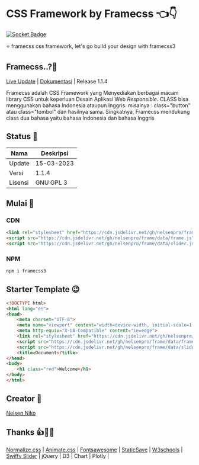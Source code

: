 # CSS Framework by Framecss 👈👇
[![Socket Badge](https://socket.dev/api/badge/npm/package/framecss3)](https://socket.dev/npm/package/framecss3)

⭐ framecss css framework, let's go build your design with framecss3
## Framecss..?🤗
[Live Update](https://drive.google.com/file/d/1UZ9aW7NDdSSf49ApIjiBMFBDoP4nnfNR/view?usp=drivesdk) |
[Dokumentasi]() | Release 1.1.4

<p align="">Framecss adalah CSS Framework yang Menyediakan berbagai macam library CSS untuk keperluan Desain Aplikasi Web <i>Responsible</i>. CLASS bisa menggunakan bahasa Indonesia ataupun Inggris. misalnya : class="button" atau class="tombol" dan hasilnya sama. Singkatnya, Framecss mendukung class dua bahasa yaitu bahasa Indonesia dan bahasa Inggris</p>

## Status 🤗
| Nama | Deskripsi |
| --- | --- |
| Update | 15-03-2023 |
| Versi | 1.1.4 |
| Lisensi | GNU GPL 3 |

## Mulai 🤔
### CDN
```html
<link rel="stylesheet" href="https://cdn.jsdelivr.net/gh/nelsenpro/frame/data/frame.css">
<script src="https://cdn.jsdelivr.net/gh/nelsenpro/frame/data/frame.js" defer="true"></script>
<script src="https://cdn.jsdelivr.net/gh/nelsenpro/frame/data/slider.js" defer="true"></script>
```
### NPM
```txt
npm i framecss3
```
## Starter Template 😉
```html
<!DOCTYPE html>
<html lang="en">
<head>
    <meta charset="UTF-8">
    <meta name="viewport" content="width=device-width, initial-scale=1.0">
    <meta http-equiv="X-UA-Compatible" content="ie=edge">
    <link rel="stylesheet" href="https://cdn.jsdelivr.net/gh/nelsenpro/frame/data/frame.css">
    <script src="https://cdn.jsdelivr.net/gh/nelsenpro/frame/data/frame.js" defer="true"></script>
    <script src="https://cdn.jsdelivr.net/gh/nelsenpro/frame/data/slider.js" defer="true"></script>
    <title>Document</title>
</head>
<body>
    <h1 class="red">Welcome</h1>
</body>
</html>
```
## Creator 🥰

[Nelsen Niko](https://sites.google.com/view/nelsennikoo)

## Thanks 👍🙏🤝

[Normalize.css](https://necolas.github.io/normalize.css/) | [Animate.css](https://animate.style/) | [Fontsawesome](https://fontawesome.com/) | [StaticSave](https://staticsave.com/) | [W3schools](https://www.w3schools.com/) | [Swiffy Slider](https://swiffyslider.com/) | jQuery | D3 | Chart | Plotly |
